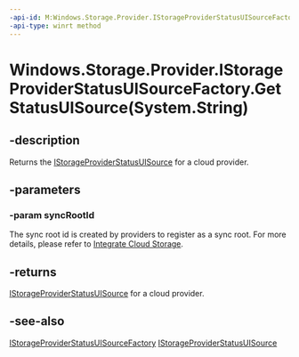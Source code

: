 ```yaml
---
-api-id: M:Windows.Storage.Provider.IStorageProviderStatusUISourceFactory.GetStatusUISource(System.String)
-api-type: winrt method
---
```


# Windows.Storage.Provider.IStorageProviderStatusUISourceFactory.GetStatusUISource(System.String)

<!--
public Windows.Storage.Provider.IStorageProviderStatusUISource GetStatusUISource (string syncRootId);
-->

## -description

Returns the [IStorageProviderStatusUISource](istorageproviderstatusuisource.md) for a cloud provider.

## -parameters

### -param syncRootId

The sync root id is created by providers to register as a sync root. For more details, please refer to [Integrate Cloud Storage](/windows/win32/shell/integrate-cloud-storage.md).

## -returns

[IStorageProviderStatusUISource](istorageproviderstatusuisource.md) for a cloud provider.

## -see-also

[IStorageProviderStatusUISourceFactory](istorageproviderstatusuisourcefactory.md)
[IStorageProviderStatusUISource](istorageproviderstatusuisource.md)
